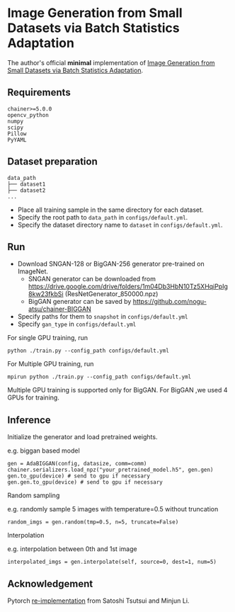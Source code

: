 # Image Generation from Small Datasets via Batch Statistics Adaptation

The author's official **minimal** implementation of [Image Generation from Small Datasets via Batch Statistics Adaptation](https://arxiv.org/abs/1904.01774).

## Requirements

```angular2
chainer>=5.0.0
opencv_python
numpy
scipy
Pillow
PyYAML
```

## Dataset preparation
```angular2
data_path
├── dataset1
├── dataset2
...
```
- Place all training sample in the same directory for each dataset.
- Specify the root path to `data_path` in `configs/default.yml`.
- Specify the dataset directory name to `dataset` in `configs/default.yml`.


## Run
- Download SNGAN-128 or BigGAN-256 generator pre-trained on ImageNet.
    - SNGAN generator can be downloaded from https://drive.google.com/drive/folders/1m04Db3HbN10Tz5XHqiPpIg8kw23fkbSi (ResNetGenerator_850000.npz)
    - BigGAN generator can be saved by https://github.com/nogu-atsu/chainer-BIGGAN
- Specify paths for them to `snapshot` in `configs/default.yml`
- Specify `gan_type` in `configs/default.yml`

For single GPU training, run
```
python ./train.py --config_path configs/default.yml
```

For Multiple GPU training, run 
```
mpirun python ./train.py --config_path configs/default.yml
```
Multiple GPU training is supported only for BigGAN. For BigGAN ,we used 4 GPUs for training.

## Inference
Initialize the generator and load pretrained weights.

e.g. biggan based model
```
gen = AdaBIGGAN(config, datasize, comm=comm)
chainer.serializers.load_npz("your_pretrained_model.h5", gen.gen)
gen.to_gpu(device) # send to gpu if necessary
gen.gen.to_gpu(device) # send to gpu if necessary
```

Random sampling

e.g. randomly sample 5 images with temperature=0.5 without truncation
```
random_imgs = gen.random(tmp=0.5, n=5, truncate=False)
```

Interpolation

e.g. interpolation between 0th and 1st image
```
interpolated_imgs = gen.interpolate(self, source=0, dest=1, num=5)
```

## Acknowledgement
Pytorch [re-implementation](https://github.com/apple2373/PyTorch-SmallGAN) from Satoshi Tsutsui and Minjun Li. 
